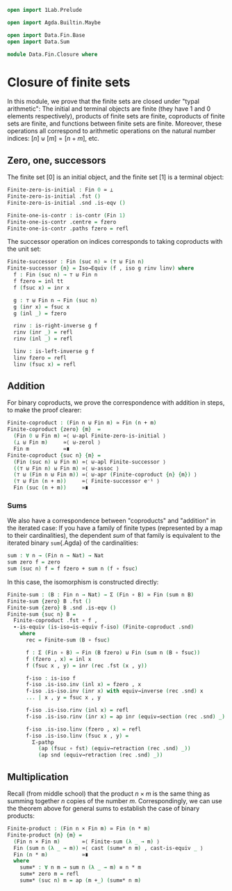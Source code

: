 ```agda
open import 1Lab.Prelude

open import Agda.Builtin.Maybe

open import Data.Fin.Base
open import Data.Sum

module Data.Fin.Closure where
```

<!--
```agda
private variable
  ℓ : Level
  A B C : Type ℓ
  k l m n : Nat
```
-->

# Closure of finite sets

In this module, we prove that the finite sets are closed under "typal
arithmetic": The initial and terminal objects are finite (they have 1
and 0 elements respectively), products of finite sets are finite,
coproducts of finite sets are finite, and functions between finite sets
are finite. Moreover, these operations all correspond to arithmetic
operations on the natural number indices: $[n] \uplus [m] = [n + m]$,
etc.

## Zero, one, successors

The finite set $[0]$ is an initial object, and the finite set $[1]$ is a
terminal object:

```agda
Finite-zero-is-initial : Fin 0 ≃ ⊥
Finite-zero-is-initial .fst ()
Finite-zero-is-initial .snd .is-eqv ()

Finite-one-is-contr : is-contr (Fin 1)
Finite-one-is-contr .centre = fzero
Finite-one-is-contr .paths fzero = refl
```

The successor operation on indices corresponds to taking coproducts with
the unit set:

```agda
Finite-successor : Fin (suc n) ≃ (⊤ ⊎ Fin n)
Finite-successor {n} = Iso→Equiv (f , iso g rinv linv) where
  f : Fin (suc n) → ⊤ ⊎ Fin n
  f fzero = inl tt
  f (fsuc x) = inr x

  g : ⊤ ⊎ Fin n → Fin (suc n)
  g (inr x) = fsuc x
  g (inl _) = fzero

  rinv : is-right-inverse g f
  rinv (inr _) = refl
  rinv (inl _) = refl

  linv : is-left-inverse g f
  linv fzero = refl
  linv (fsuc x) = refl
```

## Addition

For binary coproducts, we prove the correspondence with addition in
steps, to make the proof clearer:

```agda
Finite-coproduct : (Fin n ⊎ Fin m) ≃ Fin (n + m)
Finite-coproduct {zero} {m}  =
  (Fin 0 ⊎ Fin m) ≃⟨ ⊎-apl Finite-zero-is-initial ⟩
  (⊥ ⊎ Fin m)     ≃⟨ ⊎-zerol ⟩
  Fin m           ≃∎
Finite-coproduct {suc n} {m} =
  (Fin (suc n) ⊎ Fin m) ≃⟨ ⊎-apl Finite-successor ⟩
  ((⊤ ⊎ Fin n) ⊎ Fin m) ≃⟨ ⊎-assoc ⟩
  (⊤ ⊎ (Fin n ⊎ Fin m)) ≃⟨ ⊎-apr (Finite-coproduct {n} {m}) ⟩
  (⊤ ⊎ Fin (n + m))     ≃⟨ Finite-successor e⁻¹ ⟩
  Fin (suc (n + m))     ≃∎
```

### Sums

We also have a correspondence between "coproducts" and "addition" in the
iterated case: If you have a family of finite types (represented by a
map to their cardinalities), the dependent _sum_ of that family is
equivalent to the iterated binary `sum`{.Agda} of the cardinalities:

```agda
sum : ∀ n → (Fin n → Nat) → Nat
sum zero f = zero
sum (suc n) f = f fzero + sum n (f ∘ fsuc)
```

In this case, the isomorphism is constructed directly:

```agda
Finite-sum : (B : Fin n → Nat) → Σ (Fin ∘ B) ≃ Fin (sum n B)
Finite-sum {zero} B .fst ()
Finite-sum {zero} B .snd .is-eqv ()
Finite-sum {suc n} B =
  Finite-coproduct .fst ∘ f ,
  ∙-is-equiv (is-iso→is-equiv f-iso) (Finite-coproduct .snd)
    where
      rec = Finite-sum (B ∘ fsuc)

      f : Σ (Fin ∘ B) → Fin (B fzero) ⊎ Fin (sum n (B ∘ fsuc))
      f (fzero , x) = inl x
      f (fsuc x , y) = inr (rec .fst (x , y))

      f-iso : is-iso f
      f-iso .is-iso.inv (inl x) = fzero , x
      f-iso .is-iso.inv (inr x) with equiv→inverse (rec .snd) x
      ... | x , y = fsuc x , y

      f-iso .is-iso.rinv (inl x) = refl
      f-iso .is-iso.rinv (inr x) = ap inr (equiv→section (rec .snd) _)

      f-iso .is-iso.linv (fzero , x) = refl
      f-iso .is-iso.linv (fsuc x , y) =
        Σ-pathp
          (ap (fsuc ∘ fst) (equiv→retraction (rec .snd) _))
          (ap snd (equiv→retraction (rec .snd) _))
```

## Multiplication

Recall (from middle school) that the product $n \times m$ is the same
thing as summing together $n$ copies of the number $m$. Correspondingly,
we can use the theorem above for general sums to establish the case of
binary products:

```agda
Finite-product : (Fin n × Fin m) ≃ Fin (n * m)
Finite-product {n} {m} =
  (Fin n × Fin m)       ≃⟨ Finite-sum (λ _ → m) ⟩
  Fin (sum n (λ _ → m)) ≃⟨ cast (sum≡* n m) , cast-is-equiv _ ⟩
  Fin (n * m)           ≃∎
  where
    sum≡* : ∀ n m → sum n (λ _ → m) ≡ n * m
    sum≡* zero m = refl
    sum≡* (suc n) m = ap (m +_) (sum≡* n m)
```
